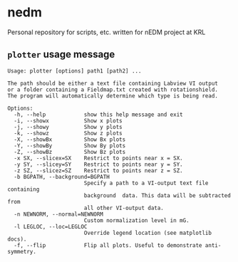 nedm
====

Personal repository for scripts, etc. written for nEDM project at KRL

`plotter` usage message
-----------------------

    Usage: plotter [options] path1 [path2] ...

    The path should be either a text file containing Labview VI output
    or a folder containing a Fieldmap.txt created with rotationshield.
    The program will automatically determine which type is being read.

    Options:
      -h, --help            show this help message and exit
      -i, --showx           Show x plots
      -j, --showy           Show y plots
      -k, --showz           Show z plots
      -X, --showBx          Show Bx plots
      -Y, --showBy          Show By plots
      -Z, --showBz          Show Bz plots
      -x SX, --slicex=SX    Restrict to points near x = SX.
      -y SY, --slicey=SY    Restrict to points near y = SY.
      -z SZ, --slicez=SZ    Restrict to points near z = SZ.
      -b BGPATH, --background=BGPATH
                            Specify a path to a VI-output text file containing
                            background  data. This data will be subtracted from
                            all other VI-output data.
      -n NEWNORM, --normal=NEWNORM
                            Custom normalization level in mG.
      -l LEGLOC, --loc=LEGLOC
                            Override legend location (see matplotlib docs).
      -f, --flip            Flip all plots. Useful to demonstrate anti-symmetry.
